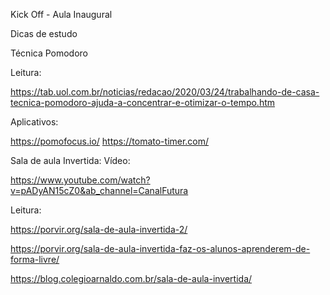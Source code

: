 Kick Off - Aula Inaugural

Dicas de estudo

Técnica Pomodoro

Leitura:

https://tab.uol.com.br/noticias/redacao/2020/03/24/trabalhando-de-casa-tecnica-pomodoro-ajuda-a-concentrar-e-otimizar-o-tempo.htm

Aplicativos:

https://pomofocus.io/
https://tomato-timer.com/

Sala de aula Invertida:
Vídeo:

https://www.youtube.com/watch?v=pADyAN15cZ0&ab_channel=CanalFutura

Leitura:

https://porvir.org/sala-de-aula-invertida-2/

https://porvir.org/sala-de-aula-invertida-faz-os-alunos-aprenderem-de-forma-livre/

https://blog.colegioarnaldo.com.br/sala-de-aula-invertida/
